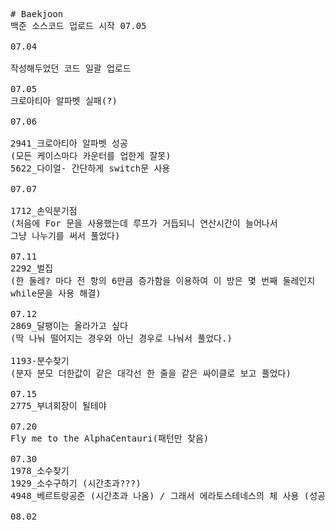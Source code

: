 <pre>
# Baekjoon
백준 소스코드 업로드 시작 07.05

07.04

작성해두었던 코드 일괄 업로드

07.05
크로아티아 알파벳 실패(?)

07.06

2941_크로아티아 알파벳 성공
(모든 케이스마다 카운터를 업한게 잘못)
5622_다이얼- 간단하게 switch문 사용

07.07

1712_손익분기점
(처음에 For 문을 사용했는데 루프가 거듭되니 연산시간이 늘어나서
그냥 나누기를 써서 풀었다)

07.11
2292_벌집
(한 둘레? 마다 전 항의 6만큼 증가함을 이용하여 이 방은 몇 번째 둘레인지 
while문을 사용 해결)

07.12
2869_달팽이는 올라가고 싶다
(딱 나눠 떨어지는 경우와 아닌 경우로 나눠서 풀었다.)

1193-분수찾기
(분자 분모 더한값이 같은 대각선 한 줄을 같은 싸이클로 보고 풀었다)

07.15
2775_부녀회장이 될테야

07.20
Fly me to the AlphaCentauri(패턴만 찾음)

07.30
1978_소수찾기
1929_소수구하기 (시간초과???)
4948_베르트랑공준 (시간초과 나옴) / 그래서 에라토스테네스의 체 사용 (성공)

08.02

</pre>
